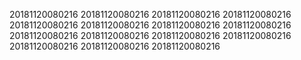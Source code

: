 20181120080216
20181120080216
20181120080216
20181120080216
20181120080216
20181120080216
20181120080216
20181120080216
20181120080216
20181120080216
20181120080216
20181120080216
20181120080216
20181120080216
20181120080216
